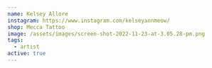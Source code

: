 ```yaml
---
name: Kelsey Allore
instagram: https://www.instagram.com/kelseyannmeow/
shop: Mecca Tattoo
image: /assets/images/screen-shot-2022-11-23-at-3.05.28-pm.png
tags:
  - artist
active: true
---
```

